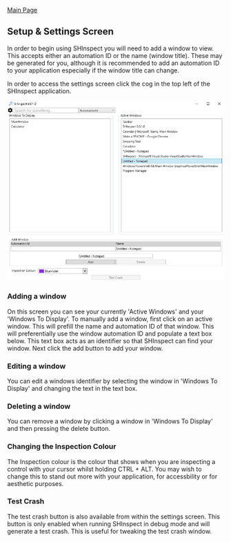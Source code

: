 [Main Page](https://github.com/Streets-Heaver/SHInspect/blob/main/README.md)

## Setup & Settings Screen

In order to begin using SHInspect you will need to add a window to view. This accepts either an automation ID or the name (window title). These may be generated for you, although it is recommended to add an automation ID to your application especially if the window title can change.

In order to access the settings screen click the cog in the top left of the SHInspect application.

![image](/SHInspect/Documentation/images/Settings.PNG)

### Adding a window

On this screen you can see your currently 'Active Windows' and your 'Windows To Display'. To manually add a window, first click on an active window. This will prefill the name and automation ID of that window. This will preferentially use the window automation ID and populate a text box below. This text box acts as an identifier so that SHInspect can find your window. Next click the add button to add your window.

### Editing a window
You can edit a windows identifier by selecting the window in 'Windows To Display' and changing the text in the text box.

### Deleting a window
You can remove a window by clicking a window in 'Windows To Display' and then pressing the delete button.

### Changing the Inspection Colour

The Inspection colour is the colour that shows when you are inspecting a control with your cursor whilst holding CTRL + ALT. You may wish to change this to stand out more with your application, for accessbility or for aesthetic purposes.

### Test Crash
The test crash button is also available from within the settings screen. This button is only enabled when running SHInspect in debug mode and will generate a test crash. This is useful for tweaking the test crash window.